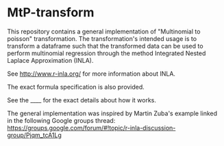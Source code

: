 # MtP-transform

This repository contains a general implementation of "Multinomial to poisson" transformation.
The transformation's intended usage is to transform a dataframe such that the transformed data can be used to perform multinomial regression through the method Integrated Nested Laplace Approximation (INLA).

See http://www.r-inla.org/ for more information about INLA.

The exact formula specification is also provided.

See the ____ for the exact details about how it works.

The general implementation was inspired by Martin Zuba's example linked in the following Google groups thread:
https://groups.google.com/forum/#!topic/r-inla-discussion-group/Pjqm_tcA1Lg
